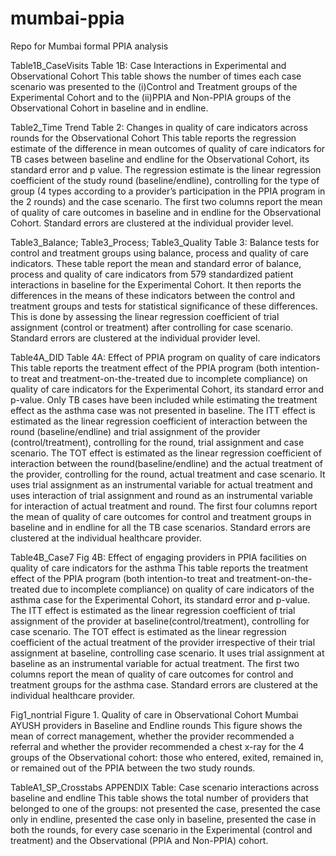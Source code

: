 # mumbai-ppia
Repo for Mumbai formal PPIA analysis

Table1B_CaseVisits
Table 1B: Case Interactions in Experimental and Observational Cohort
This table  shows the number of times each case scenario was presented to the (i)Control and Treatment groups of the Experimental Cohort and to the (ii)PPIA and Non-PPIA groups of the Observational Cohort in baseline and in endline.

Table2_Time Trend
Table 2: Changes in quality of care indicators across rounds for the Observational Cohort
This table reports the regression estimate of the difference in mean outcomes of quality of care indicators for TB cases between baseline and endline for the Observational Cohort, its standard error and p value. The regression estimate is the linear regression coefficient of the study round (baseline/endline), controlling for the type of group (4 types according to a provider’s participation in the PPIA program in the 2 rounds) and the case scenario. The first two columns report the mean of quality of care outcomes in baseline and in endline for the Observational Cohort. Standard errors are clustered at the individual provider level.

Table3_Balance; Table3_Process; Table3_Quality
Table 3: Balance tests for control and treatment groups using balance, process and quality of care indicators.
These table report the mean and standard error of balance, process and quality of care indicators from 579 standardized patient interactions in baseline for the Experimental Cohort. It then reports the differences in the means of these indicators between the control and treatment groups and tests for statistical significance of these differences. This is done by assessing the linear regression coefficient of trial assignment (control or treatment) after controlling for case scenario. Standard errors are clustered at the individual provider level.

Table4A_DID
Table 4A: Effect of PPIA program on quality of care indicators
This table reports the treatment effect of the PPIA program (both intention-to treat and treatment-on-the-treated due to incomplete compliance) on quality of care indicators for the Experimental Cohort, its standard error and p-value. Only TB cases have been included while estimating the treatment effect as the asthma case was not presented in baseline. The ITT effect is estimated as the linear regression coefficient of interaction between the round (baseline/endline) and trial assignment of the provider (control/treatment), controlling for the round, trial assignment and case scenario. The TOT effect is estimated as the linear regression coefficient of interaction between the round(baseline/endline) and the actual treatment of the provider, controlling for the round, actual treatment and case scenario. It uses trial assignment as an instrumental variable for actual treatment and uses interaction of trial assignment and round as an instrumental variable for interaction of actual treatment and round. The first four columns report  the mean of quality of care outcomes for control and treatment groups in baseline and in endline for all the TB case scenarios. Standard errors are clustered at the individual healthcare provider.

Table4B_Case7
Fig 4B: Effect of engaging providers in PPIA facilities on quality of care indicators for the asthma
This table reports  the treatment effect of the PPIA program (both intention-to treat and treatment-on-the-treated due to incomplete compliance) on quality of care indicators of the asthma case for the Experimental Cohort, its standard error and p-value. The ITT effect is estimated as the linear regression coefficient of trial assignment of the provider at baseline(control/treatment), controlling for case scenario. The TOT effect is estimated as the linear regression coefficient of the actual treatment of the provider irrespective of their trial assignment at baseline, controlling case scenario. It uses trial assignment at baseline as an instrumental variable for actual treatment. The first two columns report the mean of quality of care outcomes for control and treatment groups for the asthma case. Standard errors are clustered at the individual healthcare provider.

Fig1_nontrial
Figure 1. Quality of care in Observational Cohort Mumbai AYUSH providers in Baseline and Endline rounds
This figure shows the mean of correct management, whether the provider recommended a referral and whether the provider recommended a chest x-ray for the 4 groups of the Observational cohort: those who entered, exited, remained in, or remained out of the PPIA between the two study rounds.

TableA1_SP_Crosstabs
APPENDIX Table: Case scenario interactions across baseline and endline
This table shows the total number of providers that belonged to one of the groups: not presented the case, presented the case only in endline, presented the case only in baseline, presented the case in both the rounds, for every case scenario in the Experimental (control and treatment) and the Observational (PPIA and Non-PPIA) cohort.
